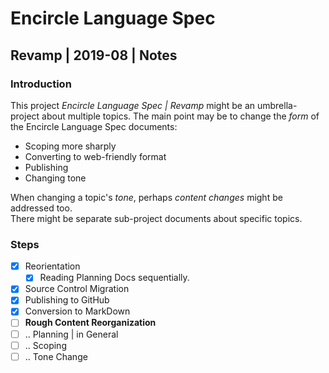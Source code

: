 ﻿Encircle Language Spec 
======================

Revamp | 2019-08 | Notes
------------------------

### Introduction

This project *Encircle Language Spec | Revamp* might be an umbrella-project about multiple topics. The main point may be to change the *form* of the Encircle Language Spec documents:

- Scoping more sharply
- Converting to web-friendly format
- Publishing
- Changing tone
 
When changing a topic's *tone*, perhaps *content changes* might be addressed too.  
There might be separate sub-project documents about specific topics.

### Steps

- [x] Reorientation
    - [x] Reading Planning Docs sequentially.
- [x] Source Control Migration
- [x] Publishing to GitHub
- [x] Conversion to MarkDown
- [ ] __Rough Content Reorganization__
- [ ] .. Planning | in General
- [ ] .. Scoping
- [ ] .. Tone Change